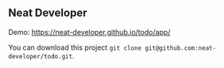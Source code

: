 ## Neat Developer
Demo: https://neat-developer.github.io/todo/app/

You can download this project `git clone git@github.com:neat-developer/todo.git`.
